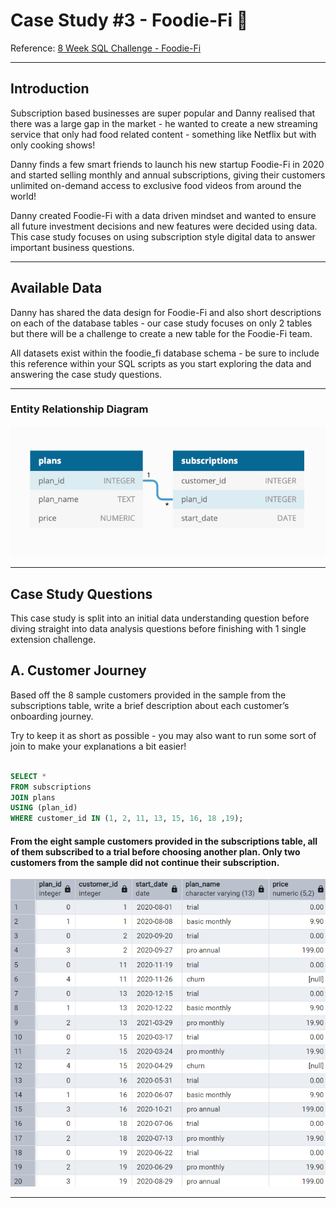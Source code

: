# Case Study #3 - Foodie-Fi 🥑
Reference: [8 Week SQL Challenge - Foodie-Fi](https://8weeksqlchallenge.com/case-study-3/)
***
## Introduction
Subscription based businesses are super popular and Danny realised that there was a large gap in the market - he wanted to create a new streaming service that only had food related content - something like Netflix but with only cooking shows!

Danny finds a few smart friends to launch his new startup Foodie-Fi in 2020 and started selling monthly and annual subscriptions, giving their customers unlimited on-demand access to exclusive food videos from around the world!

Danny created Foodie-Fi with a data driven mindset and wanted to ensure all future investment decisions and new features were decided using data. This case study focuses on using subscription style digital data to answer important business questions.
***
## Available Data
Danny has shared the data design for Foodie-Fi and also short descriptions on each of the database tables - our case study focuses on only 2 tables but there will be a challenge to create a new table for the Foodie-Fi team.

All datasets exist within the foodie_fi database schema - be sure to include this reference within your SQL scripts as you start exploring the data and answering the case study questions.
***
### Entity Relationship Diagram
![Foodie-FiERD](Foodie-FiERD.png)
***
## Case Study Questions
This case study is split into an initial data understanding question before diving straight into data analysis questions before finishing with 1 single extension challenge.
## A. Customer Journey
Based off the 8 sample customers provided in the sample from the subscriptions table, write a brief description about each customer’s onboarding journey.

Try to keep it as short as possible - you may also want to run some sort of join to make your explanations a bit easier!

```sql

SELECT *
FROM subscriptions
JOIN plans
USING (plan_id)
WHERE customer_id IN (1, 2, 11, 13, 15, 16, 18 ,19);

```
#### From the eight sample customers provided in the subscriptions table, all of them subscribed to a trial before choosing another plan. Only two customers from the sample did not continue their subscription.
![Week-3-A](FoodieFiOutput/Week-3-A.png)
***
